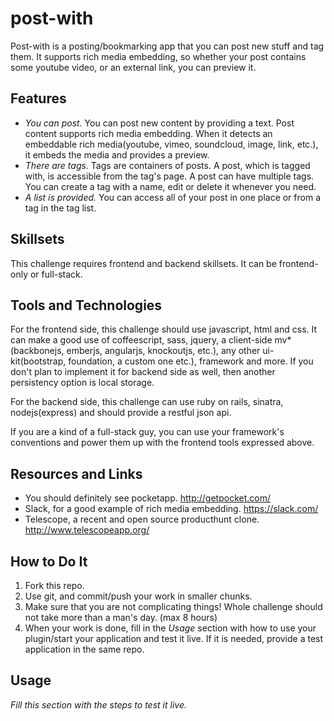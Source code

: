# post-with

Post-with is a posting/bookmarking app that you can post new stuff and tag them. It supports rich media embedding, so whether your post contains some youtube video, or an external link, you can preview it.


## Features

* *You can post.* You can post new content by providing a text. Post content supports rich media embedding. When it detects an embeddable rich media(youtube, vimeo, soundcloud, image, link, etc.), it embeds the media and provides a preview.
* *There are tags.* Tags are containers of posts. A post, which is tagged with, is accessible from the tag's page. A post can have multiple tags. You can create a tag with a name, edit or delete it whenever you need.
* *A list is provided.* You can access all of your post in one place or from a tag in the tag list.


## Skillsets

This challenge requires frontend and backend skillsets. It can be frontend-only or full-stack. 


## Tools and Technologies

For the frontend side, this challenge should use javascript, html and css. It can make a good use of coffeescript, sass, jquery, a client-side mv*(backbonejs, emberjs, angularjs, knockoutjs, etc.), any other ui-kit(bootstrap, foundation, a custom one etc.), framework and more. If you don't plan to implement it for backend side as well, then another persistency option is local storage.

For the backend side, this challenge can use ruby on rails, sinatra, nodejs(express) and should provide a restful json api.

If you are a kind of a full-stack guy, you can use your framework's conventions and power them up with the frontend tools expressed above.


## Resources and Links

* You should definitely see pocketapp. http://getpocket.com/
* Slack, for a good example of rich media embedding. https://slack.com/
* Telescope, a recent and open source producthunt clone. http://www.telescopeapp.org/


## How to Do It

1. Fork this repo.
2. Use git, and commit/push your work in smaller chunks.
3. Make sure that you are not complicating things! Whole challenge should not take more than a man's day. (max 8 hours)
3. When your work is done, fill in the _*Usage*_ section with how to use your plugin/start your application and test it live. If it is needed, provide a test application in the same repo.


## Usage

_Fill this section with the steps to test it live._


